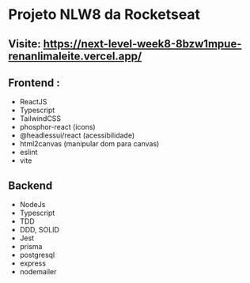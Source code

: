 # Projeto NLW8 da Rocketseat
## Visite: https://next-level-week8-8bzw1mpue-renanlimaleite.vercel.app/

## Frontend :
- ReactJS
- Typescript
- TailwindCSS
- phosphor-react (icons)
- @headlessui/react (acessibilidade)
- html2canvas (manipular dom para canvas)
- eslint
- vite


## Backend
- NodeJs
- Typescript
- TDD
- DDD, SOLID
- Jest
- prisma
- postgresql
- express
- nodemailer
